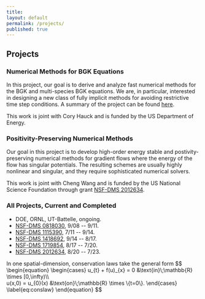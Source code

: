 ```yaml
---
title:
layout: default
permalink: /projects/
published: true
---
```


## Projects

### Numerical Methods for BGK Equations
In this project, our goal is to derive and analyze fast numerical methods for the BGK and multi-species BGK equations. We are, in particular, interested in designing a new class of fully implicit methods for avoiding restrictive time step conditions. A summary of the project can be found [here](https://trace.tennessee.edu/utk_mathpubs/10/).

This work is joint with Cory Hauck and is funded by the US Department of Energy.

### Positivity-Preserving Numerical Methods
Our goal in this project is to develop high-order energy stable and postivity-preserving numerical methods for gradient flows where the energy of the flow has singular potentials. The resulting schemes are usually highly nonlinear and singular, and they require sophisticated numerical solvers.

This work is joint with Cheng Wang and is funded by the US National Science Foundation through grant [NSF-DMS 2012634](http://www.nsf.gov/awardsearch/showAward.do?AwardNumber=2012634).

### All Projects, Current and Completed

- DOE, ORNL, UT-Battelle, ongoing. 
- [NSF-DMS 0818030](http://www.nsf.gov/awardsearch/showAward.do?AwardNumber=0818030), 9/08 -- 9/11. 
- [NSF-DMS 1115390](http://www.nsf.gov/awardsearch/showAward.do?AwardNumber=1115390), 7/11 -- 9/14. 
- [NSF-DMS 1418692](http://www.nsf.gov/awardsearch/showAward.do?AwardNumber=1418692), 9/14 -- 8/17. 
- [NSF-DMS 1719854](http://www.nsf.gov/awardsearch/showAward.do?AwardNumber=1719854), 8/17 -- 7/20. 
- [NSF-DMS 2012634](http://www.nsf.gov/awardsearch/showAward.do?AwardNumber=2012634), 8/20 -- 7/23. 

<p>In one spatial-dimension, conservation laws take the general form
$$
\begin{equation}
  \begin{cases}
    u_{t} + f(u)_{x} = 0 &amp;\text{in}\;\mathbb{R} \times [0,\infty)\\<br />
    u(x,0) = u_{0}(x) &amp;\text{on}\;\mathbb{R} \times \{t=0\}.
  \end{cases}
  \label{eq:conslaw}
\end{equation}
$$</p>